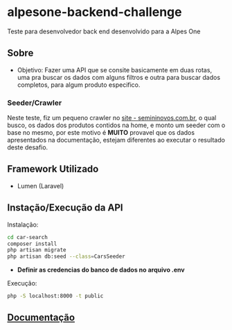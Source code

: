 # alpesone-backend-challenge

Teste para desenvolvedor back end desenvolvido para a Alpes One

## Sobre
- Objetivo: Fazer uma API que se consite basicamente em duas rotas, uma pra buscar os dados com alguns filtros e outra para buscar dados completos, para algum produto especifico.

### Seeder/Crawler
Neste teste, fiz um pequeno crawler no [site - semininovos.com.br](https://seminovos.com.br/), o qual busco, os dados dos produtos contidos na home, e monto um
seeder com o base no mesmo, por este motivo é **MUITO** provavel que os dados apresentados na documentação, estejam diferentes ao executar o resultado deste desafio.

## Framework Utilizado
- Lumen (Laravel)

## Instação/Execução da API

Instalação:

```sh
cd car-search
composer install
php artisan migrate
php artisan db:seed --class=CarsSeeder
```

- **Definir as credencias do banco de dados no arquivo .env**

Execução:

```sh
php -S localhost:8000 -t public
```

## [Documentação](https://documenter.getpostman.com/view/5518072/SztEZRwh?version=latest#1c7458ee-0869-4907-8c63-55168e6b872c)
